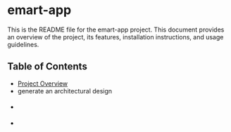 # emart-app

This is the README file for the emart-app project. This document provides an overview of the project, its features, installation instructions, and usage guidelines.
## Table of Contents
- [Project Overview](#project-overview)
- generate an architectural design 
- ####
- 
